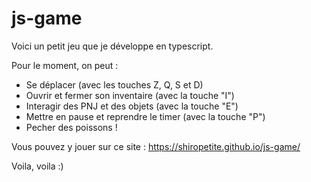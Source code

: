 # js-game

Voici un petit jeu que je développe en typescript.

Pour le moment, on peut :
- Se déplacer (avec les touches Z, Q, S et D)
- Ouvrir et fermer son inventaire (avec la touche "I")
- Interagir des PNJ et des objets (avec la touche "E")
- Mettre en pause et reprendre le timer (avec la touche "P")
- Pecher des poissons !

Vous pouvez y jouer sur ce site : https://shiropetite.github.io/js-game/

Voila, voila :)
